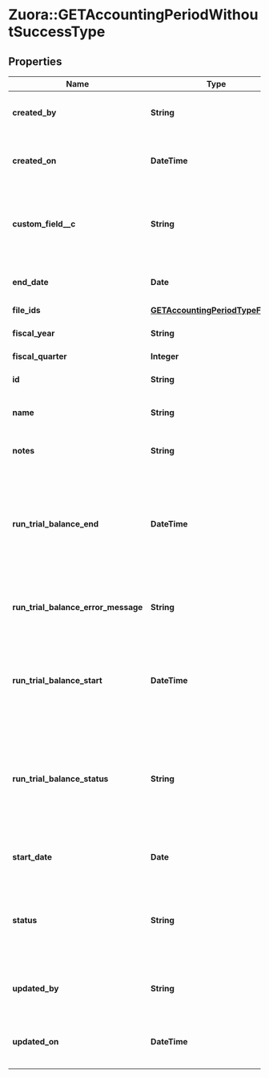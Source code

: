 # Zuora::GETAccountingPeriodWithoutSuccessType

## Properties
Name | Type | Description | Notes
------------ | ------------- | ------------- | -------------
**created_by** | **String** | ID of the user who created the accounting period.  | [optional] 
**created_on** | **DateTime** | Date and time when the accounting period was created.  | [optional] 
**custom_field__c** | **String** | Any custom fields defined for this object. The custom field name is case-sensitive.  | [optional] 
**end_date** | **Date** | The end date of the accounting period.  | [optional] 
**file_ids** | [**GETAccountingPeriodTypeFileIds**](GETAccountingPeriodTypeFileIds.md) |  | [optional] 
**fiscal_year** | **String** | Fiscal year of the accounting period.  | [optional] 
**fiscal_quarter** | **Integer** |  | [optional] 
**id** | **String** | ID of the accounting period.  | [optional] 
**name** | **String** | Name of the accounting period.  | [optional] 
**notes** | **String** | Any optional notes about the accounting period.  | [optional] 
**run_trial_balance_end** | **DateTime** | Date and time that the trial balance was completed. If the trial balance status is &#x60;Pending&#x60;, &#x60;Processing&#x60;, or &#x60;Error&#x60;, this field is &#x60;null&#x60;.  | [optional] 
**run_trial_balance_error_message** | **String** | If trial balance status is Error, an error message is returned in this field.  | [optional] 
**run_trial_balance_start** | **DateTime** | Date and time that the trial balance was run. If the trial balance status is &#x60;Pending&#x60;, this field is &#x60;null&#x60;.  | [optional] 
**run_trial_balance_status** | **String** | Status of the trial balance for the accounting period. Possible values:  * &#x60;Pending&#x60; * &#x60;Processing&#x60; * &#x60;Completed&#x60; * &#x60;Error&#x60;  | [optional] 
**start_date** | **Date** | The start date of the accounting period.  | [optional] 
**status** | **String** | Status of the accounting period. Possible values:  * &#x60;Open&#x60; * &#x60;PendingClose&#x60; * &#x60;Closed&#x60;  | [optional] 
**updated_by** | **String** | D of the user who last updated the accounting period.  | [optional] 
**updated_on** | **DateTime** | Date and time when the accounting period was last updated.  | [optional] 


